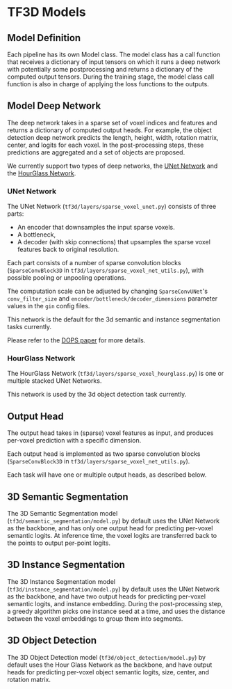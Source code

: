 # TF3D Models

## Model Definition

Each pipeline has its own Model class. The model class has a call function that
receives a dictionary of input tensors on which it runs a deep network with
potentially some postprocessing and returns a dictionary of the computed output
tensors. During the training stage, the model class call function is also in
charge of applying the loss functions to the outputs.

## Model Deep Network

The deep network takes in a sparse set of voxel indices and features and returns
a dictionary of computed output heads. For example, the object detection deep
network predicts the length, height, width, rotation matrix, center, and logits
for each voxel. In the post-processing steps, these predictions are aggregated
and a set of objects are proposed.

We currently support two types of deep networks, the
[UNet Network](###unet-network) and the
[HourGlass Network](###hourglass-network).

### UNet Network

The UNet Network (`tf3d/layers/sparse_voxel_unet.py`) consists of three parts:

*   An encoder that downsamples the input sparse voxels.
*   A bottleneck,
*   A decoder (with skip connections) that upsamples the sparse voxel features
    back to original resolution.

Each part consists of a number of sparse convolution blocks (`SparseConvBlock3D`
in `tf3d/layers/sparse_voxel_net_utils.py`), with possible pooling or unpooling
operations.

The computation scale can be adjusted by changing `SparseConvUNet`'s
`conv_filter_size` and `encoder/bottleneck/decoder_dimensions` parameter values
in the `gin` config files.

This network is the default for the 3d semantic and instance segmentation tasks
currently.

Please refer to the <a href='https://arxiv.org/abs/2004.01170' target='_blank'>DOPS paper</a> for more
details.

### HourGlass Network

The HourGlass Network (`tf3d/layers/sparse_voxel_hourglass.py`) is one or multiple stacked UNet Networks.

This network is used by the 3d object detection task currently.

## Output Head

The output head takes in (sparse) voxel features as input, and produces
per-voxel prediction with a specific dimension.

Each output head is implemented as two sparse convolution blocks
(`SparseConvBlock3D` in `tf3d/layers/sparse_voxel_net_utils.py`).

Each task will have one or multiple output heads, as described below.

## 3D Semantic Segmentation

The 3D Semantic Segmentation model (`tf3d/semantic_segmentation/model.py`) by
default uses the UNet Network as the backbone, and has only one output head for
predicting per-voxel semantic logits. At inference time, the voxel logits are
transferred back to the points to output per-point logits.

## 3D Instance Segmentation

The 3D Instance Segmentation model (`tf3d/instance_segmentation/model.py`) by
default uses the UNet Network as the backbone, and have two output heads for
predicting per-voxel semantic logits, and instance embedding. During the
post-processing step, a greedy algorithm picks one instance seed at a time, and
uses the distance between the voxel embeddings to group them into segments.

## 3D Object Detection

The 3D Object Detection model (`tf3d/object_detection/model.py`) by default uses
the Hour Glass Network as the backbone, and have output heads for predicting
per-voxel object semantic logits, size, center, and rotation matrix.
